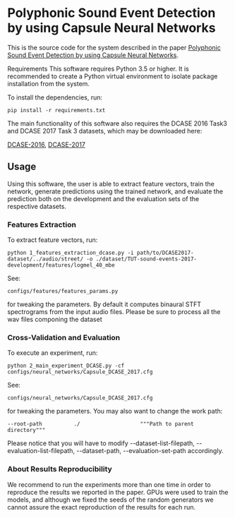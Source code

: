 # Polyphonic Sound Event Detection by using Capsule Neural Networks

This is the source code for the system described in the paper [Polyphonic Sound Event Detection by using Capsule Neural Networks](https://arxiv.org/pdf/1810.06325.pdf).

Requirements
This software requires Python 3.5 or higher. It is recommended to create a Python virtual environment to isolate package installation from the system.

To install the dependencies, run:

    pip install -r requirements.txt

The main functionality of this software also requires the DCASE 2016 Task3 and DCASE 2017 Task 3 datasets, which may be downloaded here:

[DCASE-2016](http://www.cs.tut.fi/sgn/arg/dcase2016/task-sound-event-detection-in-real-life-audio),
[DCASE-2017](http://www.cs.tut.fi/sgn/arg/dcase2017/challenge/task-sound-event-detection-in-real-life-audio)

## Usage

Using this software, the user is able to extract feature vectors, train the network, generate predictions using the trained network, and evaluate the prediction
both on the development and the evaluation sets of the respective datasets.

### **Features Extraction**



To extract feature vectors, run:

    python 1_features_extraction_dcase.py -i path/to/DCASE2017-dataset/../audio/street/ -o ./dataset/TUT-sound-events-2017-development/features/logmel_40_mbe

See:

    configs/features/features_params.py


for tweaking the parameters. By default it computes binaural STFT spectrograms from the input audio files.
Please be sure to process all the wav files componing the dataset


### **Cross-Validation and Evaluation**

To execute an experiment, run:

    python 2_main_experiment_DCASE.py -cf configs/neural_networks/Capsule_DCASE_2017.cfg

See:

    configs/neural_networks/Capsule_DCASE_2017.cfg 


for tweaking the parameters. You may also want to change the work path:

    --root-path          ./                   """Path to parent directory"""

Please notice that you will have to modify --dataset-list-filepath, --evaluation-list-filepath, --dataset-path, --evaluation-set-path accordingly.

### **About Results Reproducibility**

We recommend to run the experiments more than one time in order to reproduce the results we reported in the paper.
GPUs were used to train the models, and although we fixed the seeds of the random generators we cannot assure the exact reproduction of the results for each run.
